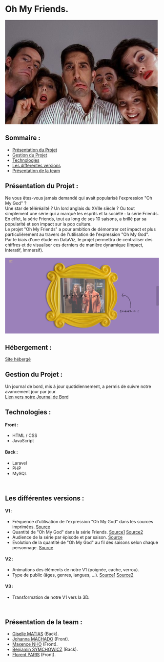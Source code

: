 # Oh My Friends.

![](https://github.com/FlorentParis/OhMyFriends/blob/master/public/assets/img/Friends.jpg)

## Sommaire :
* [Présentation du Projet](#présentation-du-projet-)
* [Gestion du Projet](#gestion-du-projet-)
* [Technologies](#technologies-)
* [Les differentes versions](#les-différentes-versions-)
* [Présentation de la team](#présentation-de-la-team-)

## Présentation du Projet :

Ne vous êtes-vous jamais demandé qui avait popularisé l'expression "Oh My God" ? </br>
Une star de téléréalité ? Un lord anglais du XVIIe siècle ? Ou tout simplement une série qui a marqué les esprits et la société : la série Friends. </br>
En effet, la série Friends, tout au long de ses 10 saisons, a brillé par sa popularité et son impact sur la pop culture. </br>
Le projet "Oh My Friends" a pour ambition de démontrer cet impact et plus particulièrement au travers de l'utilisation de l'expression "Oh My God". </br>
Par le biais d'une étude en DataViz, le projet permettra de centraliser des chiffres et de visualiser ces derniers de manière dynamique (Impact, Interatif, Immersif).
</br>
</br>
![](https://github.com/FlorentParis/OhMyFriends/blob/master/public/assets/img/Screen_Hero.PNG)
</br>

## Hébergement :

[Site hébergé](https://ohmyfriends.alwaysdata.net/)
</br>

## Gestion du Projet :

Un journal de bord, mis à jour quotidiennement, a permis de suivre notre avancement jour par jour. </br>
[Lien vers notre Journal de Bord](https://docs.google.com/document/d/1SVluB98nolXFdN9Bu8X5h2iSZgUTnhcPCAZzIve_FHQ/edit?usp=sharing)
</br>

## Technologies :

#### Front :
* HTML / CSS
* JavaScript

#### Back :
* Laravel
* PHP
* MySQL
</br>

## Les différentes versions :

#### V1 :
* Fréquence d'utilisation de l'expression "Oh My God" dans les sources imprimées. [Source](https://books.google.com/ngrams/graph?content=oh+my+god&year_start=1800&year_end=2019&corpus=26&smoothing=3&case_insensitive=true)
* Quantité de "Oh My God" dans la série Friends. [Source1](https://www.fanfr.com/sagas/ohmygod.php) [Source2](https://towardsdatascience.com/oh-my-god-cb69dd74839c)
* Audience de la série par épisode et par saison. [Source](https://friends.hypnoweb.net/friends/la-serie/audience.7.272/)
* Evolution de la quantité de "Oh My God" au fil des saisons selon chaque personnage. [Source](https://www.fanfr.com/sagas/ohmygod.php)

#### V2 :
* Animations des éléments de notre V1 (poignée, cache, verrou). 
* Type de public (âges, genres, langues, ...). [Source1](https://osf.io/kdcj5/download) [Source2]()

#### V3 :
* Transformation de notre V1 vers la 3D.
</br>

## Présentation de la team :

* [Giselle MATIAS](https://www.linkedin.com/in/giselle-matias-magalong-836536183/) (Back).
* [Johanna MACHADO](https://www.linkedin.com/in/johanna-machado-01ab051ba/) (Front).
* [Maxence NHO](https://www.linkedin.com/in/maxence-nho-3a5908205/) (Front).
* [Benjamin SYMCHOWICZ](https://www.linkedin.com/in/benjamin-symchowicz-51791a1b9/) (Back).
* [Florent PARIS](https://www.linkedin.com/in/florentparis/) (Front).
